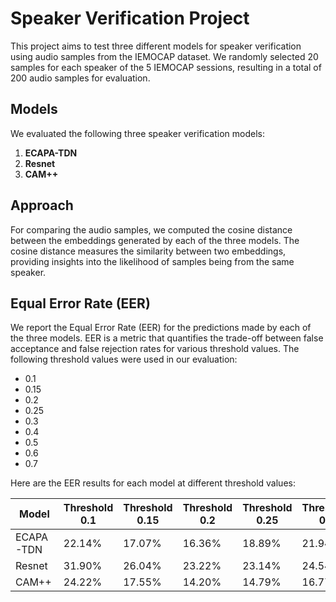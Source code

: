 # Speaker Verification Project

This project aims to test three different models for speaker verification using audio samples from the IEMOCAP dataset. We randomly selected 20 samples for each speaker of the 5 IEMOCAP sessions, resulting in a total of 200 audio samples for evaluation.

## Models

We evaluated the following three speaker verification models:

1. **ECAPA-TDN**
2. **Resnet**
3. **CAM++**

## Approach

For comparing the audio samples, we computed the cosine distance between the embeddings generated by each of the three models. The cosine distance measures the similarity between two embeddings, providing insights into the likelihood of samples being from the same speaker.

## Equal Error Rate (EER)

We report the Equal Error Rate (EER) for the predictions made by each of the three models. EER is a metric that quantifies the trade-off between false acceptance and false rejection rates for various threshold values. The following threshold values were used in our evaluation:

- 0.1
- 0.15
- 0.2
- 0.25
- 0.3
- 0.4
- 0.5
- 0.6
- 0.7

Here are the EER results for each model at different threshold values:

| Model       | Threshold 0.1 | Threshold 0.15 | Threshold 0.2 | Threshold 0.25 | Threshold 0.3 | Threshold 0.4 | Threshold 0.5 | Threshold 0.6 | Threshold 0.7 |
|-------------|---------------|---------------|---------------|---------------|---------------|---------------|---------------|---------------|---------------|
| ECAPA-TDN   | 22.14%         | 17.07%        | 16.36%        | 18.89%        | 21.94%        | 29.46%       | 36.35%        | 41.19%        | 44.14%        |
| Resnet      | 31.90%         | 26.04%        | 23.22%        | 23.14%        | 24.54%        | 29.76%       | 35.54%        | 40.93%        | 44.14%        |
| CAM++       | 24.22%         | 17.55%        | 14.20%        | 14.79%        | 16.77%        | 23.52%       | 30.96%        | 37.12%        | 42.17%        |


